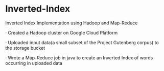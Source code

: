 # Inverted-Index
Inverted Index Implementation using Hadoop and Map-Reduce

· Created a Hadoop cluster on Google Cloud Platform

· Uploaded input data(a small subset of the Project Gutenberg corpus) to the storage bucket

· Wrote a Map-Reduce job in java to create an Inverted Index of words occurring in uploaded data
